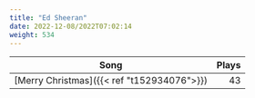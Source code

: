 ```yaml
---
title: "Ed Sheeran"
date: 2022-12-08/2022T07:02:14
weight: 534
---
```




 Song | Plays 
----- | -----:
[Merry Christmas]({{< ref "t152934076">}}) | 43
